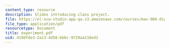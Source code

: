 ```yaml
---
content_type: resource
description: Slides introducing class project.
file: https://ol-ocw-studio-app-qa.s3.amazonaws.com/courses/mas-966-digital-anthropology-spring-2003/419dfde32a134d58bbbc9729aa116ed1_experiment.pdf
file_type: application/pdf
resourcetype: Document
title: experiment.pdf
uid: 419dfde3-2a13-4d58-bbbc-9729aa116ed1
---
```

